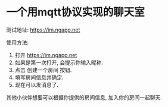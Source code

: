 # 一个用mqtt协议实现的聊天室
测试地址: https://im.ngapp.net

使用方法: 
1. 打开 https://im.ngapp.net
2. 如果是第一次打开, 会提示你输入昵称.
3. 点击 创建一个房间 按钮.
4. 填写房间信息并确定.
5. 现在可以发消息了.

其他小伙伴想要可以根据你提供的房间信息, 加入你的房间一起聊天.
